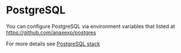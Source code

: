 # PostgreSQL

You can configure PostgreSQL via environment variables that listed at https://github.com/anaxexp/postgres

For more details see [PostgreSQL stack](https://cloud.anaxexp.com/stackhub/3aa42a7c-db8b-40e9-aa3c-06218724fae6)
